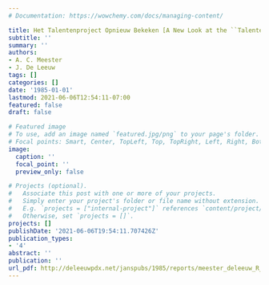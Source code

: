 ```yaml
---
# Documentation: https://wowchemy.com/docs/managing-content/

title: Het Talentenproject Opnieuw Bekeken [A New Look at the ``Talenten Project'']
subtitle: ''
summary: ''
authors:
- A. C. Meester
- J. De Leeuw
tags: []
categories: []
date: '1985-01-01'
lastmod: 2021-06-06T12:54:11-07:00
featured: false
draft: false

# Featured image
# To use, add an image named `featured.jpg/png` to your page's folder.
# Focal points: Smart, Center, TopLeft, Top, TopRight, Left, Right, BottomLeft, Bottom, BottomRight.
image:
  caption: ''
  focal_point: ''
  preview_only: false

# Projects (optional).
#   Associate this post with one or more of your projects.
#   Simply enter your project's folder or file name without extension.
#   E.g. `projects = ["internal-project"]` references `content/project/deep-learning/index.md`.
#   Otherwise, set `projects = []`.
projects: []
publishDate: '2021-06-06T19:54:11.707426Z'
publication_types:
- '4'
abstract: ''
publication: ''
url_pdf: http://deleeuwpdx.net/janspubs/1985/reports/meester_deleeuw_R_85.pdf
---
```

